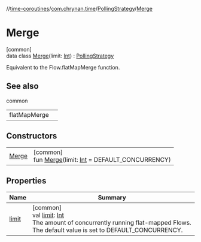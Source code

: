 //[time-coroutines](../../../../index.md)/[com.chrynan.time](../../index.md)/[PollingStrategy](../index.md)/[Merge](index.md)

# Merge

[common]\
data class [Merge](index.md)(limit: [Int](https://kotlinlang.org/api/latest/jvm/stdlib/kotlin/-int/index.html)) : [PollingStrategy](../index.md)

Equivalent to the Flow.flatMapMerge function.

## See also

common

| | |
|---|---|
| flatMapMerge |  |

## Constructors

| | |
|---|---|
| [Merge](-merge.md) | [common]<br>fun [Merge](-merge.md)(limit: [Int](https://kotlinlang.org/api/latest/jvm/stdlib/kotlin/-int/index.html) = DEFAULT_CONCURRENCY) |

## Properties

| Name | Summary |
|---|---|
| [limit](limit.md) | [common]<br>val [limit](limit.md): [Int](https://kotlinlang.org/api/latest/jvm/stdlib/kotlin/-int/index.html)<br>The amount of concurrently running flat-mapped Flows. The default value is set to DEFAULT_CONCURRENCY. |
